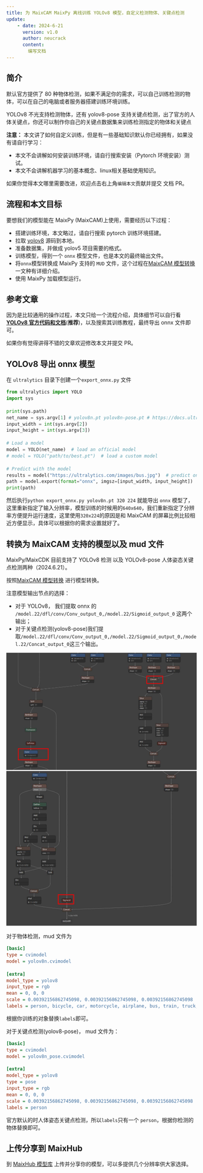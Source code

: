 ```yaml
---
title: 为 MaixCAM MaixPy 离线训练 YOLOv8 模型，自定义检测物体、关键点检测
update:
    - date: 2024-6-21
      version: v1.0
      author: neucrack
      content:
        编写文档
---
```



## 简介

默认官方提供了 80 种物体检测，如果不满足你的需求，可以自己训练检测的物体，可以在自己的电脑或者服务器搭建训练环境训练。

YOLOv8 不光支持检测物体，还有 yolov8-pose 支持关键点检测，出了官方的人体关键点，你还可以制作你自己的关键点数据集来训练检测指定的物体和关键点


**注意：** 本文讲了如何自定义训练，但是有一些基础知识默认你已经拥有，如果没有请自行学习：
* 本文不会讲解如何安装训练环境，请自行搜索安装（Pytorch 环境安装）测试。
* 本文不会讲解机器学习的基本概念、linux相关基础使用知识。

如果你觉得本文哪里需要改进，欢迎点击右上角`编辑本文`贡献并提交 文档 PR。


## 流程和本文目标

要想我们的模型能在 MaixPy (MaixCAM)上使用，需要经历以下过程：
* 搭建训练环境，本文略过，请自行搜索 pytorch 训练环境搭建。
* 拉取 [yolov8](https://github.com/ultralytics/ultralytics) 源码到本地。
* 准备数据集，并做成 yolov5 项目需要的格式。
* 训练模型，得到一个 `onnx` 模型文件，也是本文的最终输出文件。
* 将`onnx`模型转换成 MaixPy 支持的 `MUD` 文件，这个过程在[MaixCAM 模型转换](../ai_model_converter/maixcam.md) 一文种有详细介绍。
* 使用 MaixPy 加载模型运行。



## 参考文章

因为是比较通用的操作过程，本文只给一个流程介绍，具体细节可以自行看 **[YOLOv8 官方代码和文档](https://github.com/ultralytics/ultralytics)**(**推荐**)，以及搜索其训练教程，最终导出 onnx 文件即可。

如果你有觉得讲得不错的文章欢迎修改本文并提交 PR。

## YOLOv8 导出 onnx 模型

在 `ultralytics` 目录下创建一个`export_onnx.py` 文件
```python
from ultralytics import YOLO
import sys

print(sys.path)
net_name = sys.argv[1] # yolov8n.pt yolov8n-pose.pt # https://docs.ultralytics.com/models/yolov8/#supported-tasks-and-modes
input_width = int(sys.argv[2])
input_height = int(sys.argv[3])

# Load a model
model = YOLO(net_name)  # load an official model
# model = YOLO("path/to/best.pt")  # load a custom model

# Predict with the model
results = model("https://ultralytics.com/images/bus.jpg")  # predict on an image
path = model.export(format="onnx", imgsz=[input_width, input_height])  # export the model to ONNX format
print(path)

```

然后执行`python export_onnx.py yolov8n.pt 320 224` 就能导出 `onnx` 模型了，这里重新指定了输入分辨率，模型训练的时候用的`640x640`，我们重新指定了分辨率方便提升运行速度，这里使用`320x224`的原因是和 MaixCAM 的屏幕比例比较相近方便显示，具体可以根据你的需求设置就好了。


## 转换为 MaixCAM 支持的模型以及 mud 文件

MaixPy/MaixCDK 目前支持了 YOLOv8 检测 以及 YOLOv8-pose 人体姿态关键点检测两种（2024.6.21）。

按照[MaixCAM 模型转换](../ai_model_converter/maixcam.md) 进行模型转换。

注意模型输出节点的选择：
* 对于 YOLOv8， 我们提取 onnx 的 `/model.22/dfl/conv/Conv_output_0,/model.22/Sigmoid_output_0` 这两个输出；
* 对于关键点检测(yolov8-pose)我们提取`/model.22/dfl/conv/Conv_output_0,/model.22/Sigmoid_output_0,/model.22/Concat_output_0`这三个输出。

![](../../assets/yolov8_out1.jpg) ![](../../assets/yolov8_out2.jpg)

对于物体检测，mud 文件为
```ini
[basic]
type = cvimodel
model = yolov8n.cvimodel

[extra]
model_type = yolov8
input_type = rgb
mean = 0, 0, 0
scale = 0.00392156862745098, 0.00392156862745098, 0.00392156862745098
labels = person, bicycle, car, motorcycle, airplane, bus, train, truck, boat, traffic light, fire hydrant, stop sign, parking meter, bench, bird, cat, dog, horse, sheep, cow, elephant, bear, zebra, giraffe, backpack, umbrella, handbag, tie, suitcase, frisbee, skis, snowboard, sports ball, kite, baseball bat, baseball glove, skateboard, surfboard, tennis racket, bottle, wine glass, cup, fork, knife, spoon, bowl, banana, apple, sandwich, orange, broccoli, carrot, hot dog, pizza, donut, cake, chair, couch, potted plant, bed, dining table, toilet, tv, laptop, mouse, remote, keyboard, cell phone, microwave, oven, toaster, sink, refrigerator, book, clock, vase, scissors, teddy bear, hair drier, toothbrush
```

根据你训练的对象替换`labels`即可。

对于关键点检测(yolov8-pose)， mud 文件为：
```ini
[basic]
type = cvimodel
model = yolov8n_pose.cvimodel

[extra]
model_type = yolov8
type = pose
input_type = rgb
mean = 0, 0, 0
scale = 0.00392156862745098, 0.00392156862745098, 0.00392156862745098
labels = person
```

官方默认的时人体姿态关键点检测，所以`labels`只有一个 `person`，根据你检测的物体替换即可。

## 上传分享到 MaixHub

到 [MaixHub 模型库](https://maixhub.com/model/zoo?platform=maixcam) 上传并分享你的模型，可以多提供几个分辨率供大家选择。


